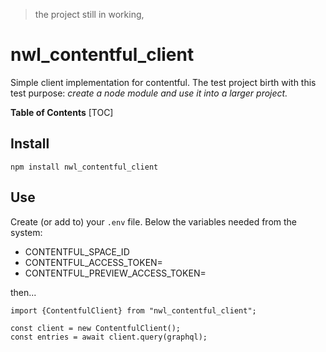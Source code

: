 > the project still in working,

# nwl_contentful_client
Simple client implementation for contentful. 
The test project birth with this test purpose: _create a node module and use it into a larger project._

**Table of Contents**
[TOC]

## Install
```shell
npm install nwl_contentful_client
```

## Use
Create (or add to) your `.env` file. Below the variables needed from the system:
- CONTENTFUL_SPACE_ID
- CONTENTFUL_ACCESS_TOKEN=
- CONTENTFUL_PREVIEW_ACCESS_TOKEN=

then...
```node
import {ContentfulClient} from "nwl_contentful_client";

const client = new ContentfulClient();
const entries = await client.query(graphql);
```
